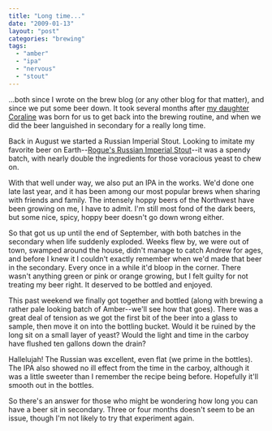 ```yaml
---
title: "Long time..."
date: "2009-01-13"
layout: "post"
categories: "brewing"
tags:
  - "amber"
  - "ipa"
  - "nervous"
  - "stout"
---
```


...both since I wrote on the brew blog (or any other blog for that matter), and since we put some beer down. It took several months after [my daughter Coraline](http://aclarkfam.blogspot.com/) was born for us to get back into the brewing routine, and when we did the beer languished in secondary for a really long time.



Back in August we started a Russian Imperial Stout. Looking to imitate my favorite beer on Earth--[Rogue's Russian Imperial Stout](http://www.rogue.com/beers/imperial-stout.php)\--it was a spendy batch, with nearly double the ingredients for those voracious yeast to chew on.



With that well under way, we also put an IPA in the works. We'd done one late last year, and it has been among our most popular brews when sharing with friends and family. The intensely hoppy beers of the Northwest have been growing on me, I have to admit. I'm still most fond of the dark beers, but some nice, spicy, hoppy beer doesn't go down wrong either.



So that got us up until the end of September, with both batches in the secondary when life suddenly exploded. Weeks flew by, we were out of town, swamped around the house, didn't manage to catch Andrew for ages, and before I knew it I couldn't exactly remember when we'd made that beer in the secondary. Every once in a while it'd bloop in the corner. There wasn't anything green or pink or orange growing, but I felt guilty for not treating my beer right. It deserved to be bottled and enjoyed.



This past weekend we finally got together and bottled (along with brewing a rather pale looking batch of Amber--we'll see how that goes). There was a great deal of tension as we got the first bit of the beer into a glass to sample, then move it on into the bottling bucket. Would it be ruined by the long sit on a small layer of yeast? Would the light and time in the carboy have flushed ten gallons down the drain?



Hallelujah! The Russian was excellent, even flat (we prime in the bottles). The IPA also showed no ill effect from the time in the carboy, although it was a little sweeter than I remember the recipe being before. Hopefully it'll smooth out in the bottles.



So there's an answer for those who might be wondering how long you can have a beer sit in secondary. Three or four months doesn't seem to be an issue, though I'm not likely to try that experiment again.
